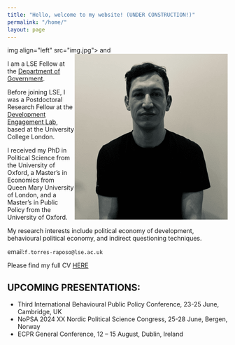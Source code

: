 ```yaml
---
title: "Hello, welcome to my website! (UNDER CONSTRUCTION!)"
permalink: "/home/"
layout: page
---
```

img align="left" src="img.jpg"> and <img align="right" src="Louisa.png">

I am a LSE Fellow at the [Department of Government](https://www.lse.ac.uk/government/people/academic-staff/felipe-torres-raposo).

Before joining LSE, I was a Postdoctoral Research Fellow at the [Development Engagement Lab](https://developmentcompass.org), based at the University College London.

I received my PhD in Political Science from the University of Oxford, a Master’s in Economics from Queen Mary University of London, and a Master’s in Public Policy from the University of Oxford.

My research interests include political economy of development, behavioural political economy, and indirect questioning techniques.

email:`f.torres-raposo@lse.ac.uk`

Please find my full CV [HERE](https://www.dropbox.com/scl/fi/45oaks8oukalk1v3ibgqp/CV_Felipe_Raposo.pdf?rlkey=tb15r384zadgjndlvvbpv7ysg&dl=0)

## UPCOMING PRESENTATIONS: 

- Third International Behavioural Public Policy Conference, 23-25 June, Cambridge, UK
- NoPSA 2024 XX Nordic Political Science Congress, 25-28 June, Bergen, Norway
- ECPR General Conference, 12 – 15 August, Dublin, Ireland
